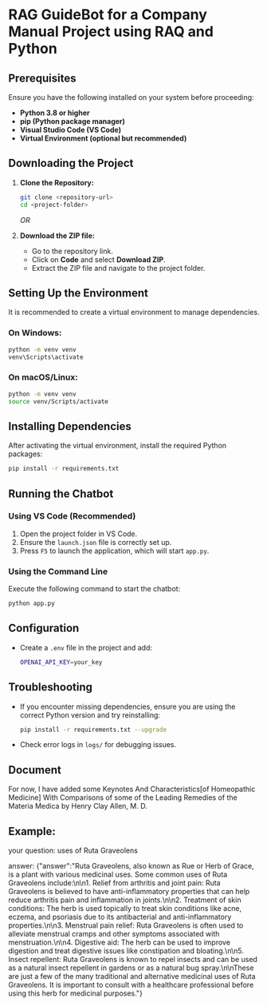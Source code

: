 # RAG GuideBot for a Company Manual Project using RAQ and Python

## Prerequisites

Ensure you have the following installed on your system before proceeding:

- **Python 3.8 or higher**
- **pip (Python package manager)**
- **Visual Studio Code (VS Code)**
- **Virtual Environment (optional but recommended)**

## Downloading the Project

1. **Clone the Repository:**
   ```sh
   git clone <repository-url>
   cd <project-folder>
   ```
   *OR*

2. **Download the ZIP file:**
   - Go to the repository link.
   - Click on **Code** and select **Download ZIP**.
   - Extract the ZIP file and navigate to the project folder.

## Setting Up the Environment

It is recommended to create a virtual environment to manage dependencies.

### On Windows:
```sh
python -m venv venv
venv\Scripts\activate
```

### On macOS/Linux:
```sh
python -m venv venv
source venv/Scripts/activate
```

## Installing Dependencies

After activating the virtual environment, install the required Python packages:
```sh
pip install -r requirements.txt
```

## Running the Chatbot

### Using VS Code (Recommended)
1. Open the project folder in VS Code.
2. Ensure the `launch.json` file is correctly set up.
3. Press `F5` to launch the application, which will start `app.py`.

### Using the Command Line
Execute the following command to start the chatbot:
```sh
python app.py
```

## Configuration

- Create a `.env` file in the project and add:
  ```sh
  OPENAI_API_KEY=your_key
  ```

## Troubleshooting

- If you encounter missing dependencies, ensure you are using the correct Python version and try reinstalling:
  ```sh
  pip install -r requirements.txt --upgrade
  ```
- Check error logs in `logs/` for debugging issues.

## Document
For now, I have added some Keynotes And Characteristics[of Homeopathic Medicine] With Comparisons of some of the Leading Remedies of the Materia Medica by Henry Clay Allen, M. D.  

## Example:  

your question: uses of Ruta Graveolens  

answer:
{"answer":"Ruta Graveolens, also known as Rue or Herb of Grace, is a plant with various medicinal uses. Some common uses of Ruta Graveolens include:\n\n1. Relief from arthritis and joint pain: Ruta Graveolens is believed to have anti-inflammatory properties that can help reduce arthritis pain and inflammation in joints.\n\n2. Treatment of skin conditions: The herb is used topically to treat skin conditions like acne, eczema, and psoriasis due to its antibacterial and anti-inflammatory properties.\n\n3. Menstrual pain relief: Ruta Graveolens is often used to alleviate menstrual cramps and other symptoms associated with menstruation.\n\n4. Digestive aid: The herb can be used to improve digestion and treat digestive issues like constipation and bloating.\n\n5. Insect repellent: Ruta Graveolens is known to repel insects and can be used as a natural insect repellent in gardens or as a natural bug spray.\n\nThese are just a few of the many traditional and alternative medicinal uses of Ruta Graveolens. It is important to consult with a healthcare professional before using this herb for medicinal purposes."}
